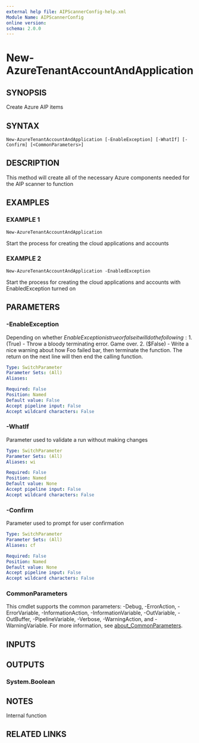 ```yaml
---
external help file: AIPScannerConfig-help.xml
Module Name: AIPScannerConfig
online version:
schema: 2.0.0
---
```


# New-AzureTenantAccountAndApplication

## SYNOPSIS
Create Azure AIP items

## SYNTAX

```
New-AzureTenantAccountAndApplication [-EnableException] [-WhatIf] [-Confirm] [<CommonParameters>]
```

## DESCRIPTION
This method will create all of the necessary Azure components needed for the AIP scanner to function

## EXAMPLES

### EXAMPLE 1
```
New-AzureTenantAccountAndApplication
```

Start the process for creating the cloud applications and accounts

### EXAMPLE 2
```
New-AzureTenantAccountAndApplication -EnabledException
```

Start the process for creating the cloud applications and accounts with EnabledException turned on

## PARAMETERS

### -EnableException
Depending on whether $EnableException is true or false it will do the following:
    1.
($True) - Throw a bloody terminating error.
Game over.
    2.
($False) - Write a nice warning about how Foo failed bar, then terminate the function.
The return on the next line will then end the calling function.

```yaml
Type: SwitchParameter
Parameter Sets: (All)
Aliases:

Required: False
Position: Named
Default value: False
Accept pipeline input: False
Accept wildcard characters: False
```

### -WhatIf
Parameter used to validate a run without making changes

```yaml
Type: SwitchParameter
Parameter Sets: (All)
Aliases: wi

Required: False
Position: Named
Default value: None
Accept pipeline input: False
Accept wildcard characters: False
```

### -Confirm
Parameter used to prompt for user confirmation

```yaml
Type: SwitchParameter
Parameter Sets: (All)
Aliases: cf

Required: False
Position: Named
Default value: None
Accept pipeline input: False
Accept wildcard characters: False
```

### CommonParameters
This cmdlet supports the common parameters: -Debug, -ErrorAction, -ErrorVariable, -InformationAction, -InformationVariable, -OutVariable, -OutBuffer, -PipelineVariable, -Verbose, -WarningAction, and -WarningVariable. For more information, see [about_CommonParameters](http://go.microsoft.com/fwlink/?LinkID=113216).

## INPUTS

## OUTPUTS

### System.Boolean
## NOTES
Internal function

## RELATED LINKS
